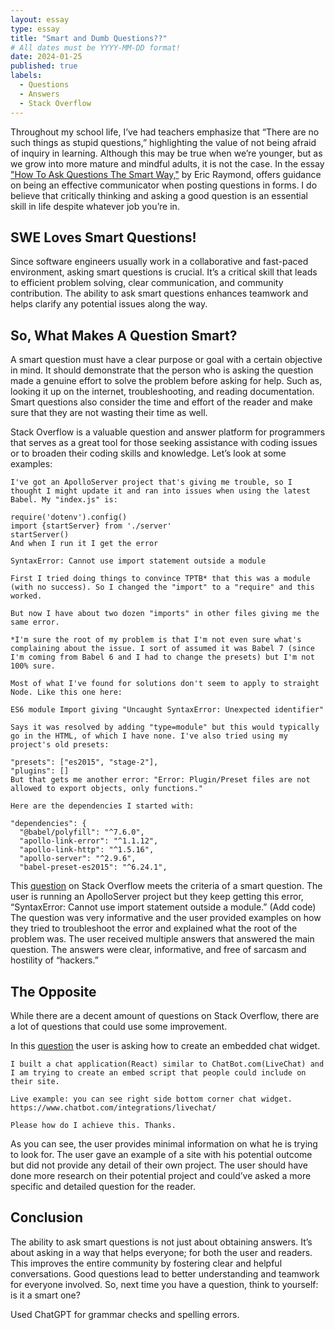 ```yaml
---
layout: essay
type: essay
title: "Smart and Dumb Questions??"
# All dates must be YYYY-MM-DD format!
date: 2024-01-25
published: true
labels:
  - Questions
  - Answers
  - Stack Overflow
---
```


Throughout my school life, I’ve had teachers emphasize that “There are no such things as stupid questions,” highlighting the value of not being afraid of inquiry in learning. Although this may be true when we’re younger, but as we grow into more mature and mindful adults, it is not the case.  In the essay ["How To Ask Questions The Smart Way,"](http://www.catb.org/esr/faqs/smart-questions.html) by Eric Raymond, offers guidance on being an effective communicator when posting questions in forms. I do believe that critically thinking and asking a good question is an essential skill in life despite whatever job you’re in.

## SWE Loves Smart Questions! ##

Since software engineers usually work in a collaborative and fast-paced environment, asking smart questions is crucial. It’s a critical skill that leads to efficient problem solving, clear communication, and community contribution. The ability to ask smart questions enhances teamwork and helps clarify any potential issues along the way. 

## So, What Makes A Question Smart? ## 

A smart question must have a clear purpose or goal with a certain objective in mind. It should demonstrate that the person who is asking the question made a genuine effort to solve the problem before asking for help. Such as, looking it up on the internet, troubleshooting, and reading documentation. Smart questions also consider the time and effort of the reader and make sure that they are not wasting their time as well. 


Stack Overflow is a valuable question and answer platform for programmers that serves as a great tool for those seeking assistance with coding issues or to broaden their coding skills and knowledge. Let’s look at some examples:

```
I've got an ApolloServer project that's giving me trouble, so I thought I might update it and ran into issues when using the latest Babel. My "index.js" is:

require('dotenv').config()
import {startServer} from './server'
startServer()
And when I run it I get the error

SyntaxError: Cannot use import statement outside a module

First I tried doing things to convince TPTB* that this was a module (with no success). So I changed the "import" to a "require" and this worked.

But now I have about two dozen "imports" in other files giving me the same error.

*I'm sure the root of my problem is that I'm not even sure what's complaining about the issue. I sort of assumed it was Babel 7 (since I'm coming from Babel 6 and I had to change the presets) but I'm not 100% sure.

Most of what I've found for solutions don't seem to apply to straight Node. Like this one here:

ES6 module Import giving "Uncaught SyntaxError: Unexpected identifier"

Says it was resolved by adding "type=module" but this would typically go in the HTML, of which I have none. I've also tried using my project's old presets:

"presets": ["es2015", "stage-2"],
"plugins": []
But that gets me another error: "Error: Plugin/Preset files are not allowed to export objects, only functions."

Here are the dependencies I started with:

"dependencies": {
  "@babel/polyfill": "^7.6.0",
  "apollo-link-error": "^1.1.12",
  "apollo-link-http": "^1.5.16",
  "apollo-server": "^2.9.6",
  "babel-preset-es2015": "^6.24.1",
```

This [question](https://stackoverflow.com/questions/58384179/syntaxerror-cannot-use-import-statement-outside-a-module)  on Stack Overflow meets the criteria of a smart question. The user is running an ApolloServer project but they keep getting this error, “SyntaxError: Cannot use import statement outside a module.” (Add code) The question was very informative and the user provided examples on how they tried to troubleshoot the error and explained what the root of the problem was. The user received multiple answers that answered the main question. The answers were clear, informative, and free of sarcasm and hostility of “hackers.”

## The Opposite ##

While there are a decent amount of questions on Stack Overflow, there are a lot of questions that could use some improvement.

In this [question](https://stackoverflow.com/questions/77882453/how-do-i-create-a-chat-widget-embed-script) the user is asking how to create an embedded chat widget. 

```
I built a chat application(React) similar to ChatBot.com(LiveChat) and I am trying to create an embed script that people could include on their site.

Live example: you can see right side bottom corner chat widget. https://www.chatbot.com/integrations/livechat/

Please how do I achieve this. Thanks.

```

As you can see, the user provides minimal information on what he is trying to look for. The user gave an example of a site with his potential outcome but did not provide any detail of their own project. The user should have done more research on their potential project and could’ve asked a more specific and detailed question for the reader.

## Conclusion ##

The ability to ask smart questions is not just about obtaining answers. It’s about asking in a way that helps everyone; for both the user and readers. This improves the entire community by fostering clear and helpful conversations. Good questions lead to better understanding and teamwork for everyone involved. So, next time you have a question, think to yourself: is it a smart one?

Used ChatGPT for grammar checks and spelling errors.


